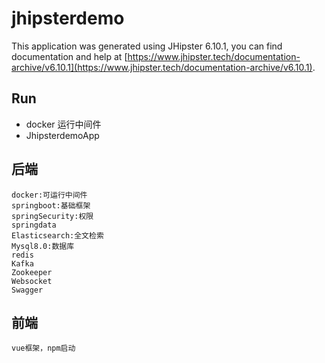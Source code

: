 # jhipsterdemo

This application was generated using JHipster 6.10.1, you can find documentation and help at [https://www.jhipster.tech/documentation-archive/v6.10.1](https://www.jhipster.tech/documentation-archive/v6.10.1).

## Run

- docker 运行中间件
- JhipsterdemoApp

## 后端

    docker:可运行中间件
    springboot:基础框架
    springSecurity:权限
    springdata
    Elasticsearch:全文检索
    Mysql8.0:数据库
    redis
    Kafka
    Zookeeper
    Websocket
    Swagger

## 前端

    vue框架，npm启动
